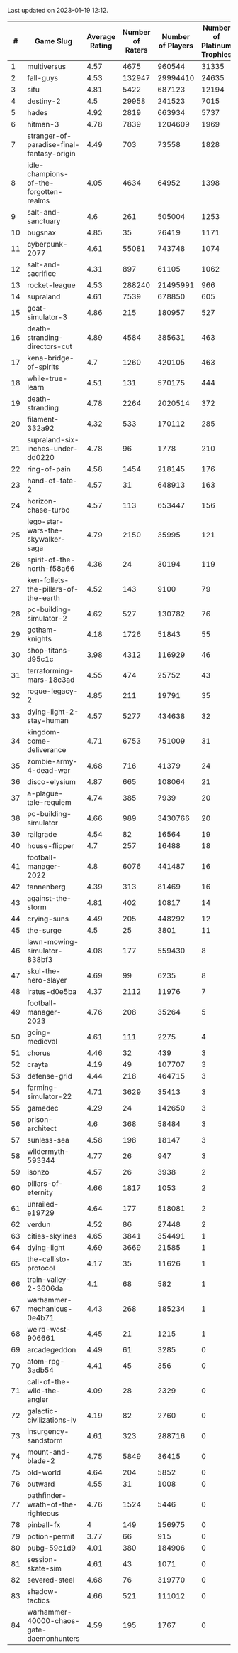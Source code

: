 Last updated on 2023-01-19 12:12.


|#|Game Slug|Average Rating|Number of Raters|Number of Players|Number of Platinum Trophies|Max Rarity (%)|
|---|---|---|---|---|---|---|
|1|multiversus|4.57|4675|960544|31335|75|
|2|fall-guys|4.53|132947|29994410|24635|0.7|
|3|sifu|4.81|5422|687123|12194|96|
|4|destiny-2|4.5|29958|241523|7015|94|
|5|hades|4.92|2819|663934|5737|89|
|6|hitman-3|4.78|7839|1204609|1969|47|
|7|stranger-of-paradise-final-fantasy-origin|4.49|703|73558|1828|98|
|8|idle-champions-of-the-forgotten-realms|4.05|4634|64952|1398|4|
|9|salt-and-sanctuary|4.6|261|505004|1253|83|
|10|bugsnax|4.85|35|26419|1171|97|
|11|cyberpunk-2077|4.61|55081|743748|1074|65|
|12|salt-and-sacrifice|4.31|897|61105|1062|91|
|13|rocket-league|4.53|288240|21495991|966|78|
|14|supraland|4.61|7539|678850|605|99|
|15|goat-simulator-3|4.86|215|180957|527|92|
|16|death-stranding-directors-cut|4.89|4584|385631|463|91|
|17|kena-bridge-of-spirits|4.7|1260|420105|463|94|
|18|while-true-learn|4.51|131|570175|444|93|
|19|death-stranding|4.78|2264|2020514|372|91|
|20|filament-332a92|4.32|533|170112|285|93|
|21|supraland-six-inches-under-dd0220|4.78|96|1778|210|99|
|22|ring-of-pain|4.58|1454|218145|176|96|
|23|hand-of-fate-2|4.57|31|648913|163|72|
|24|horizon-chase-turbo|4.57|113|653447|156|88|
|25|lego-star-wars-the-skywalker-saga|4.79|2150|35995|121|97|
|26|spirit-of-the-north-f58a66|4.36|24|30194|119|65|
|27|ken-follets-the-pillars-of-the-earth|4.52|143|9100|79|45|
|28|pc-building-simulator-2|4.62|527|130782|76|75|
|29|gotham-knights|4.18|1726|51843|55|25|
|30|shop-titans-d95c1c|3.98|4312|116929|46|97|
|31|terraforming-mars-18c3ad|4.55|474|25752|43|44|
|32|rogue-legacy-2|4.85|211|19791|35|3|
|33|dying-light-2-stay-human|4.57|5277|434638|32|6|
|34|kingdom-come-deliverance|4.71|6753|751009|31|30|
|35|zombie-army-4-dead-war|4.68|716|41379|24|67|
|36|disco-elysium|4.87|665|108064|21|28|
|37|a-plague-tale-requiem|4.74|385|7939|20|92|
|38|pc-building-simulator|4.66|989|3430766|20|48|
|39|railgrade|4.54|82|16564|19|98|
|40|house-flipper|4.7|257|16488|18|94|
|41|football-manager-2022|4.8|6076|441487|16|49|
|42|tannenberg|4.39|313|81469|16|88|
|43|against-the-storm|4.81|402|10817|14|37|
|44|crying-suns|4.49|205|448292|12|66|
|45|the-surge|4.5|25|3801|11|94|
|46|lawn-mowing-simulator-838bf3|4.08|177|559430|8|85|
|47|skul-the-hero-slayer|4.69|99|6235|8|95|
|48|iratus-d0e5ba|4.37|2112|11976|7|85|
|49|football-manager-2023|4.76|208|35264|5|79|
|50|going-medieval|4.61|111|2275|4|67|
|51|chorus|4.46|32|439|3|86|
|52|crayta|4.19|49|107707|3|23|
|53|defense-grid|4.44|218|464715|3|80|
|54|farming-simulator-22|4.71|3629|35413|3|77|
|55|gamedec|4.29|24|142650|3|27|
|56|prison-architect|4.6|368|58484|3|29|
|57|sunless-sea|4.58|198|18147|3|36|
|58|wildermyth-593344|4.77|26|947|3|17|
|59|isonzo|4.57|26|3938|2|57|
|60|pillars-of-eternity|4.66|1817|1053|2|81|
|61|unrailed-e19729|4.64|177|518081|2|9|
|62|verdun|4.52|86|27448|2|76|
|63|cities-skylines|4.65|3841|354491|1|72|
|64|dying-light|4.69|3669|21585|1|95|
|65|the-callisto-protocol|4.17|35|11626|1|3|
|66|train-valley-2-3606da|4.1|68|582|1|88|
|67|warhammer-mechanicus-0e4b71|4.43|268|185234|1|25|
|68|weird-west-906661|4.45|21|1215|1|85|
|69|arcadegeddon|4.49|61|3285|0|90|
|70|atom-rpg-3adb54|4.41|45|356|0|98|
|71|call-of-the-wild-the-angler|4.09|28|2329|0|62|
|72|galactic-civilizations-iv|4.19|82|2760|0|80|
|73|insurgency-sandstorm|4.61|323|288716|0|5|
|74|mount-and-blade-2|4.75|5849|36415|0|26|
|75|old-world|4.64|204|5852|0|82|
|76|outward|4.55|31|1008|0|73|
|77|pathfinder-wrath-of-the-righteous|4.76|1524|5446|0|50|
|78|pinball-fx|4|149|156975|0|85|
|79|potion-permit|3.77|66|915|0|98|
|80|pubg-59c1d9|4.01|380|184906|0|73|
|81|session-skate-sim|4.61|43|1071|0|27|
|82|severed-steel|4.68|76|319770|0|14|
|83|shadow-tactics|4.66|521|111012|0|1|
|84|warhammer-40000-chaos-gate-daemonhunters|4.59|195|1767|0|0.6|
